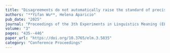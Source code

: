 ```yaml
---
title: "Disagreements do not automatically raise the standard of precision"
authors: "**Yifan Wu**, Helena Aparicio"
pub_date: "2025"
journal: "Proceedings of the 3th Experiments in Linguistics Meaning (ELM3)"
volume: "3"
pages: "435--446"
paper_url: "https://doi.org/10.3765/elm.3.5835"
category: "Conference Proceedings"
---
```


